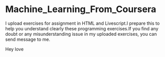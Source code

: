 # Machine_Learning_From_Coursera
I upload exercises for assignment in HTML and Livescript.I prepare this to help you understand clearly these programming exercises.If you find any doubt or any misunderstanding issue in my uploaded exercises, you can send message to me.


Hey love
